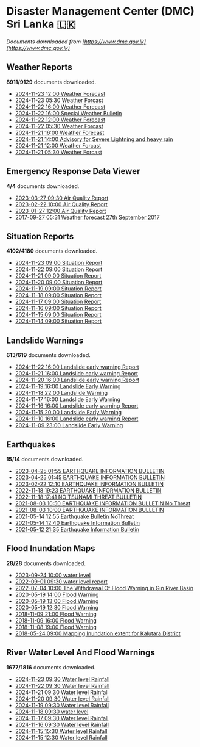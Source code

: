 # Disaster Management Center (DMC) Sri Lanka :sri_lanka:

*Documents downloaded from [https://www.dmc.gov.lk](https://www.dmc.gov.lk)*

## Weather Reports

**8911/9129** documents downloaded.

* [2024-11-23 12:00 Weather Forecast](data/weather-reports/20241123.1200.weather-forecast.pdf)
* [2024-11-23 05:30 Weather Forcast](data/weather-reports/20241123.0530.weather-forcast.pdf)
* [2024-11-22 16:00 Weather Forecast](data/weather-reports/20241122.1600.weather-forecast.pdf)
* [2024-11-22 16:00 Special Weather Bulletin](data/weather-reports/20241122.1600.special-weather-bulletin.pdf)
* [2024-11-22 12:00 Weather Forecast](data/weather-reports/20241122.1200.weather-forecast.pdf)
* [2024-11-22 05:30 Weather Forcast](data/weather-reports/20241122.0530.weather-forcast.pdf)
* [2024-11-21 16:00 Weather Forecast](data/weather-reports/20241121.1600.weather-forecast.pdf)
* [2024-11-21 14:00 Advisory for Severe Lightning and heavy rain](data/weather-reports/20241121.1400.advisory-for-severe-lightning-and-heavy-rain.pdf)
* [2024-11-21 12:00 Weather Forcast](data/weather-reports/20241121.1200.weather-forcast.pdf)
* [2024-11-21 05:30 Weather Forcast](data/weather-reports/20241121.0530.weather-forcast.pdf)

## Emergency Response Data Viewer

**4/4** documents downloaded.

* [2023-03-27 09:30 Air Quality Report](data/emergency-response-data-viewer/20230327.0930.air-quality-report.pdf)
* [2023-02-22 10:00 Air Quality Report](data/emergency-response-data-viewer/20230222.1000.air-quality-report.pdf)
* [2023-01-27 12:00 Air Quality Report](data/emergency-response-data-viewer/20230127.1200.air-quality-report.pdf)
* [2017-09-27 05:31 Weather forecast 27th September 2017](data/emergency-response-data-viewer/20170927.0531.weather-forecast-27th-september-2017.pdf)

## Situation Reports

**4102/4180** documents downloaded.

* [2024-11-23 09:00 Situation Report](data/situation-reports/20241123.0900.situation-report.pdf)
* [2024-11-22 09:00 Situation Report](data/situation-reports/20241122.0900.situation-report.pdf)
* [2024-11-21 09:00 Situation Report](data/situation-reports/20241121.0900.situation-report.pdf)
* [2024-11-20 09:00 Situation Report](data/situation-reports/20241120.0900.situation-report.pdf)
* [2024-11-19 09:00 Situation Report](data/situation-reports/20241119.0900.situation-report.pdf)
* [2024-11-18 09:00 Situation Report](data/situation-reports/20241118.0900.situation-report.pdf)
* [2024-11-17 09:00 Situation Report](data/situation-reports/20241117.0900.situation-report.pdf)
* [2024-11-16 09:00 Situation Report](data/situation-reports/20241116.0900.situation-report.pdf)
* [2024-11-15 09:00 Situation Report](data/situation-reports/20241115.0900.situation-report.pdf)
* [2024-11-14 09:00 Situation Report](data/situation-reports/20241114.0900.situation-report.pdf)

## Landslide Warnings

**613/619** documents downloaded.

* [2024-11-22 16:00 Landslide early warning Report](data/landslide-warnings/20241122.1600.landslide-early-warning-report.pdf)
* [2024-11-21 16:00 Landslide early warning Report](data/landslide-warnings/20241121.1600.landslide-early-warning-report.pdf)
* [2024-11-20 16:00 Landslide early warning Report](data/landslide-warnings/20241120.1600.landslide-early-warning-report.pdf)
* [2024-11-19 16:00 Landslide Early Warning](data/landslide-warnings/20241119.1600.landslide-early-warning.pdf)
* [2024-11-18 22:00 Landslide Warning](data/landslide-warnings/20241118.2200.landslide-warning.pdf)
* [2024-11-17 16:00 Landslide Early Warning](data/landslide-warnings/20241117.1600.landslide-early-warning.pdf)
* [2024-11-16 16:00 Landslide early warning Report](data/landslide-warnings/20241116.1600.landslide-early-warning-report.pdf)
* [2024-11-15 20:00 Landslide Early Warning](data/landslide-warnings/20241115.2000.landslide-early-warning.pdf)
* [2024-11-10 16:00 Landslide early warning Report](data/landslide-warnings/20241110.1600.landslide-early-warning-report.pdf)
* [2024-11-09 23:00 Landslide Early Warning](data/landslide-warnings/20241109.2300.landslide-early-warning.pdf)

## Earthquakes

**15/14** documents downloaded.

* [2023-04-25 01:55 EARTHQUAKE INFORMATION BULLETIN](data/earthquakes/20230425.0155.earthquake-information-bulletin.pdf)
* [2023-04-25 01:45 EARTHQUAKE INFORMATION BULLETIN](data/earthquakes/20230425.0145.earthquake-information-bulletin.pdf)
* [2023-02-22 12:10 EARTHQUAKE INFORMATION BULLETIN](data/earthquakes/20230222.1210.earthquake-information-bulletin.pdf)
* [2022-11-18 19:23 EARTHQUAKE INFORMATION BULLETIN](data/earthquakes/20221118.1923.earthquake-information-bulletin.pdf)
* [2022-11-18 17:41 NO TSUNAMI THREAT BULLETIN](data/earthquakes/20221118.1741.no-tsunami-threat-bulletin.pdf)
* [2021-08-03 10:50 EARTHQUAKE INFORMATION BULLETIN No Threat](data/earthquakes/20210803.1050.earthquake-information-bulletin-no-threat.pdf)
* [2021-08-03 10:00 EARTHQUAKE INFORMATION BULLETIN](data/earthquakes/20210803.1000.earthquake-information-bulletin.pdf)
* [2021-05-14 12:55 Earthquake Bulletin NoThreat](data/earthquakes/20210514.1255.earthquake-bulletin-nothreat.pdf)
* [2021-05-14 12:40 Earthquake Information Bulletin](data/earthquakes/20210514.1240.earthquake-information-bulletin.pdf)
* [2021-05-12 21:35 Earthquake Information Bulletin](data/earthquakes/20210512.2135.earthquake-information-bulletin.pdf)

## Flood Inundation Maps

**28/28** documents downloaded.

* [2023-09-24 10:00 water level](data/flood-inundation-maps/20230924.1000.water-level.pdf)
* [2022-09-01 09:30 water level report](data/flood-inundation-maps/20220901.0930.water-level-report.pdf)
* [2022-07-04 10:00 The Withdrawal Of Flood Warning in Gin River Basin](data/flood-inundation-maps/20220704.1000.the-withdrawal-of-flood-warning-in-gin-river-basin.pdf)
* [2020-05-19 14:00 Flood Warning](data/flood-inundation-maps/20200519.1400.flood-warning.pdf)
* [2020-05-19 13:00 Flood Warning](data/flood-inundation-maps/20200519.1300.flood-warning.pdf)
* [2020-05-19 12:30 Flood Warning](data/flood-inundation-maps/20200519.1230.flood-warning.pdf)
* [2018-11-09 21:00 Flood Warning](data/flood-inundation-maps/20181109.2100.flood-warning.PDF)
* [2018-11-09 16:00 Flood Warning](data/flood-inundation-maps/20181109.1600.flood-warning.PDF)
* [2018-11-08 19:00 Flood Warning](data/flood-inundation-maps/20181108.1900.flood-warning.PDF)
* [2018-05-24 09:00 Mapping Inundation extent for Kalutara District](data/flood-inundation-maps/20180524.0900.mapping-inundation-extent-for-kalutara-district.pdf)

## River Water Level And Flood Warnings

**1677/1816** documents downloaded.

* [2024-11-23 09:30 Water level  Rainfall](data/river-water-level-and-flood-warnings/20241123.0930.water-level-rainfall.jpg)
* [2024-11-22 09:30 Water level  Rainfall](data/river-water-level-and-flood-warnings/20241122.0930.water-level-rainfall.jpg)
* [2024-11-21 09:30 Water level  Rainfall](data/river-water-level-and-flood-warnings/20241121.0930.water-level-rainfall.jpg)
* [2024-11-20 09:30 Water level  Rainfall](data/river-water-level-and-flood-warnings/20241120.0930.water-level-rainfall.jpg)
* [2024-11-19 09:30 Water level  Rainfall](data/river-water-level-and-flood-warnings/20241119.0930.water-level-rainfall.jpg)
* [2024-11-18 09:30 water level](data/river-water-level-and-flood-warnings/20241118.0930.water-level.jpg)
* [2024-11-17 09:30 Water level  Rainfall](data/river-water-level-and-flood-warnings/20241117.0930.water-level-rainfall.jpg)
* [2024-11-16 09:30 Water level  Rainfall](data/river-water-level-and-flood-warnings/20241116.0930.water-level-rainfall.png)
* [2024-11-15 15:30 Water level  Rainfall](data/river-water-level-and-flood-warnings/20241115.1530.water-level-rainfall.jpg)
* [2024-11-15 12:30 Water level  Rainfall](data/river-water-level-and-flood-warnings/20241115.1230.water-level-rainfall.jpg)
